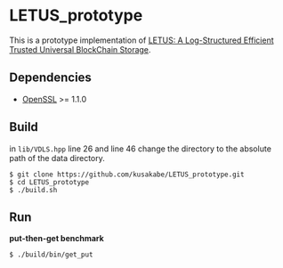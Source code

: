 # LETUS_prototype
This is a prototype implementation of [LETUS: A Log-Structured Efficient Trusted Universal BlockChain Storage](https://doi.org/10.1145/3626246.3653390).

## Dependencies
* [OpenSSL](https://www.openssl.org/) >= 1.1.0

## Build
in `lib/VDLS.hpp` line 26 and line 46
change the directory to the absolute path of the data directory.

```
$ git clone https://github.com/kusakabe/LETUS_prototype.git
$ cd LETUS_prototype
$ ./build.sh
```

## Run
**put-then-get benchmark**
```
$ ./build/bin/get_put
```
